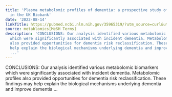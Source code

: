 ```yaml
---
title: 'Plasma metabolomic profiles of dementia: a prospective study of 110,655 participants
  in the UK Biobank'
date: '2022-08-14'
linkTitle: https://pubmed.ncbi.nlm.nih.gov/35965319/?utm_source=curl&utm_medium=rss&utm_campaign=pubmed-2&utm_content=1Zkrxt7ktlCbHBXEV3v65xxSnkSWNsJ1A6Fq3gBniKhGfIUslK&fc=20210907212339&ff=20220816214822&v=2.17.7
source: metablomics[MeSH Terms]
description: 'CONCLUSIONS: Our analysis identified various metabolomic biomarkers
  which were significantly associated with incident dementia. Metabolomic profiles
  also provided opportunities for dementia risk reclassification. These findings may
  help explain the biological mechanisms underlying dementia and improve dementia
  ...'
---
```

CONCLUSIONS: Our analysis identified various metabolomic biomarkers which were significantly associated with incident dementia. Metabolomic profiles also provided opportunities for dementia risk reclassification. These findings may help explain the biological mechanisms underlying dementia and improve dementia ...